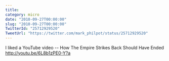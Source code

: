 ```yaml
---
title: 
category: micro
date: "2010-09-27T00:00:00"
slug: "2010-09-27T00:00:00"
TwitterId: "25712929520"
TweetUrl: "https://twitter.com/mark_philpot/status/25712929520"
---
```


I liked a YouTube video -- How The Empire Strikes Back Should Have Ended
http://youtu.be/6L8b1zPE0-Y?a
